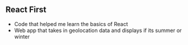 ## React First
- Code that helped me learn the basics of React
- Web app that takes in geolocation data and displays if its summer or winter

